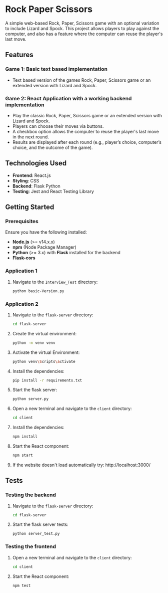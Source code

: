 # Rock Paper Scissors

A simple web-based Rock, Paper, Scissors game with an optional variation to include Lizard and Spock. This project allows players to play against the computer, and also has a feature where the computer can reuse the player's last move.

## Features

### Game 1: Basic text based implementation 

- Text based version of the games Rock, Paper, Scissors game or an extended version with Lizard and Spock.

### Game 2: React Application with a working backend implementation

- Play the classic Rock, Paper, Scissors game or an extended version with Lizard and Spock.
- Players can choose their moves via buttons.
- A checkbox option allows the computer to reuse the player's last move in the next round.
- Results are displayed after each round (e.g., player’s choice, computer’s choice, and the outcome of the game).

## Technologies Used

- **Frontend**: React.js
- **Styling**: CSS
- **Backend**: Flask Python
- **Testing**: Jest and React Testing Library

## Getting Started

### Prerequisites

Ensure you have the following installed:

- **Node.js** (>= v14.x.x)
- **npm** (Node Package Manager)
- **Python** (>= 3.x) with **Flask** installed for the backend
- **Flask-cors** 

### Application 1

1. Navigate to the `Interview_Test` directory:
   ```bash
   python basic-Version.py

### Application 2

1. Navigate to the `flask-server` directory:
   ```bash
   cd flask-server

2. Create the virtual environment:
   ```bash
   python -m venv venv

3. Activate the virtual Environment:
   ```bash
   python venv\Scripts\activate 

4. Install the dependencies:
   ```bash
   pip install -r requirements.txt

5. Start the flask server:
   ```bash
   python server.py

6. Open a new terminal and navigate to the `client` directory:
   ```bash
   cd client

7. Install the dependencies:
   ```bash
   npm install

8. Start the React component:
   ```bash
   npm start

9. If the website doesn't load automatically try:
    http://localhost:3000/

## Tests

### Testing the backend 
1. Navigate to the `flask-server` directory:
   ```bash
   cd flask-server

2. Start the flask server tests:
   ```bash
   python server_test.py

### Testing the frontend 

1. Open a new terminal and navigate to the `client` directory:
   ```bash
   cd client

2. Start the React component:
   ```bash
   npm test




